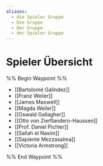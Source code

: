 ```yaml
---
aliases:
  - die Spieler Gruppe
  - Die Gruppe
  - Der Gruppe
  - der Spieler Gruppe
---
```

# Spieler Übersicht

%% Begin Waypoint %%
- [[Bartolomé Galíndez]]
- [[Franz Weiler]]
- [[James Maxwell]]
- [[Magda Weiler]]
- [[Oswald Gallagher]]
- [[Otto von Zierflandero-Haussen]]
- [[Prof. Daniel Pichler]]
- [[Sallah el Nasim]]
- [[Sapiente Mezzasalma]]
- [[Victoria Armstrong]]

%% End Waypoint %%
